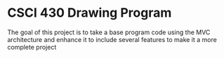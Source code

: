 # CSCI 430 Drawing Program

The goal of this project is to take a base program code using the MVC architecture and enhance it to include several features to make it a more complete project


